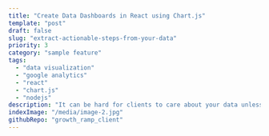 ```yaml
---
title: "Create Data Dashboards in React using Chart.js"
template: "post"
draft: false
slug: "extract-actionable-steps-from-your-data"
priority: 3
category: "sample feature"
tags:
  - "data visualization"
  - "google analytics"
  - "react"
  - "chart.js"
  - "nodejs"
description: "It can be hard for clients to care about your data unless they can see it. Chart.js provides an easy to use, yet powerful API to display your data quickly and elegantly. Check out an example of how to use it to display Google Analytics data"
indexImage: "/media/image-2.jpg"
githubRepo: "growth_ramp_client"
---
```

